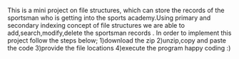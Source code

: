 This is a mini project on file structures, which can store the records of the sportsman who is getting into the sports academy.Using primary and secondary indexing concept of file structures we are able to add,search,modify,delete the sportsman records .
In order to implement this project follow the steps below;
1)download the zip 
2)unzip,copy and paste the code
3)provide the file locations 
4)execute the program
 happy coding :)
